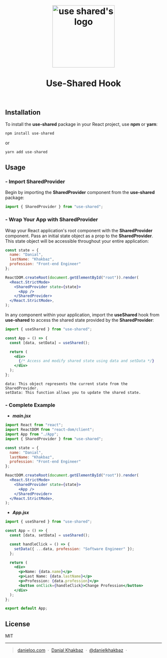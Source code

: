 <h1 align="center">
  <img src="https://github.com/Danielkhakbaz/use-shared/blob/master/assets/use-shared-logo.jpeg" alt="use shared's logo" width="200">
  <br />
  <br />
  Use-Shared Hook
  <br />
  <br />
</h1>

## Installation

To install the **use-shared** package in your React project, use **npm** or **yarn**:

```jsx
npm install use-shared
```

or

```jsx
yarn add use-shared
```

## Usage

### - Import SharedProvider

Begin by importing the **SharedProvider** component from the **use-shared** package:

```jsx
import { SharedProvider } from "use-shared";
```

### - Wrap Your App with SharedProvider

Wrap your React application's root component with the **SharedProvider** component. Pass an initial state object as a prop to the **SharedProvider**. This state object will be accessible throughout your entire application:

```jsx
const state = {
  name: "Danial",
  lastName: "Khakbaz",
  profession: "Front-end Engineer"
};

ReactDOM.createRoot(document.getElementById("root")).render(
  <React.StrictMode>
    <SharedProvider state={state}>
      <App />
    </SharedProvider>
  </React.StrictMode>,
);
```

In any component within your application, import the **useShared** hook from **use-shared** to access the shared state provided by the **SharedProvider**:

```jsx
import { useShared } from "use-shared";

const App = () => {
  const [data, setData] = useShared();

  return (
    <div>
      {/* Access and modify shared state using data and setData */}
    </div>
  );
};
```

`data: This object represents the current state from the SharedProvider.`
<br />
`setData: This function allows you to update the shared state.`

### - Complete Example

- ***main.jsx***

```jsx
import React from "react";
import ReactDOM from "react-dom/client";
import App from "./App";
import { SharedProvider } from "use-shared";

const state = {
  name: "Danial",
  lastName: "Khakbaz",
  profession: "Front-end Engineer"
};

ReactDOM.createRoot(document.getElementById("root")).render(
  <React.StrictMode>
    <SharedProvider state={state}>
      <App />
    </SharedProvider>
  </React.StrictMode>,
);
```

- ***App.jsx***

```jsx
import { useShared } from "use-shared";

const App = () => {
  const [data, setData] = useShared();

  const handleClick = () => {
    setData({ ...data, profession: "Software Engineer" });
  };

  return (
    <div>
      <p>Name: {data.name}</p>
      <p>Last Name: {data.lastName}</p>
      <p>Profession: {data.profession}</p>
      <button onClick={handleClick}>Change Profession</button>
    </div>
  );
};

export default App;
```

## License

MIT

---

> <a href="https://danieloo.vercel.app/" target="_blank">danieloo.com</a> &nbsp;&middot;&nbsp;
> <a href="https://github.com/Danielkhakbaz" target="_blank">Danial Khakbaz</a> &nbsp;&middot;&nbsp;
> <a href="https://twitter.com/DanielKhakbaz" target="_blank">@danielkhakbaz</a> &nbsp;&middot;&nbsp;
